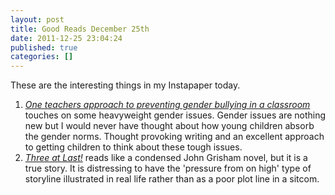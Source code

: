 ```yaml
---
layout: post
title: Good Reads December 25th
date: 2011-12-25 23:04:24
published: true
categories: []
---
```

 
These are the interesting things in my Instapaper today.

1. *[One teachers approach to preventing gender bullying in a classroom](http://togetherforjacksoncountykids.tumblr.com/post/14314184651/one-teachers-approach-to-preventing-gender-bullying-in)* touches on some heavyweight gender issues. Gender issues are nothing new but I would never have thought about how young children absorb the gender norms. Thought provoking writing and an excellent approach to getting children to think about these tough issues.
1. *[Three at Last!](http://www.gq.com/news-politics/newsmakers/201112/west-memphis-three-trial-story-sean-flynn-gq-december-2011?printable=true)* reads like a condensed John Grisham novel, but it is a true story. It is distressing to have the 'pressure from on high' type of storyline illustrated in real life rather than as a poor plot line in a sitcom.